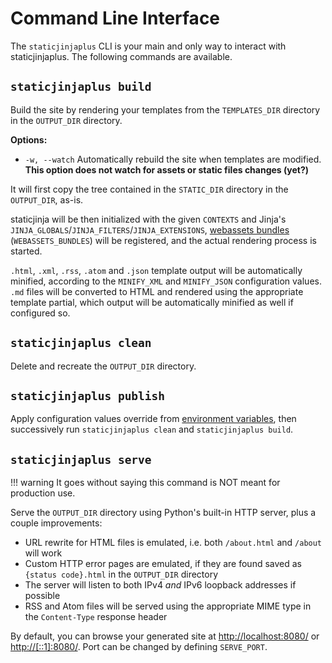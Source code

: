 # Command Line Interface

The `staticjinjaplus` CLI is your main and only way to interact with staticjinjaplus. The following commands are available.

## `staticjinjaplus build`

Build the site by rendering your templates from the `TEMPLATES_DIR` directory in the `OUTPUT_DIR` directory.

**Options:**

  - `-w, --watch` Automatically rebuild the site when templates are modified. **This option does not watch for assets or static files changes (yet?)**

It will first copy the tree contained in the `STATIC_DIR` directory in the `OUTPUT_DIR`, as-is.

staticjinja will be then initialized with the given `CONTEXTS` and Jinja's `JINJA_GLOBALS`/`JINJA_FILTERS`/`JINJA_EXTENSIONS`,
[webassets bundles](https://webassets.readthedocs.io/en/latest/bundles.html) (`WEBASSETS_BUNDLES`) will be registered, and
the actual rendering process is started.

`.html`, `.xml`, `.rss`, `.atom` and `.json` template output will be automatically minified, according to the `MINIFY_XML`
and `MINIFY_JSON` configuration values. `.md` files will be converted to HTML and rendered using the appropriate template
partial, which output will be automatically minified as well if configured so.

## `staticjinjaplus clean`

Delete and recreate the `OUTPUT_DIR` directory.

## `staticjinjaplus publish`

Apply configuration values override from [environment variables](configuration.md#environment-variables), then successively
run `staticjinjaplus clean` and `staticjinjaplus build`.

## `staticjinjaplus serve`

!!! warning
    It goes without saying this command is NOT meant for production use.

Serve the `OUTPUT_DIR` directory using Python's built-in HTTP server, plus a couple improvements:

  - URL rewrite for HTML files is emulated, i.e. both `/about.html` and `/about` will work
  - Custom HTTP error pages are emulated, if they are found saved as `{status code}.html` in the `OUTPUT_DIR` directory
  - The server will listen to both IPv4 *and* IPv6 loopback addresses if possible
  - RSS and Atom files will be served using the appropriate MIME type in the `Content-Type` response header

By default, you can browse your generated site at [http://localhost:8080/](http://localhost:8080/) or [http://[::1]:8080/](http://[::1]:8080/).
Port can be changed by defining `SERVE_PORT`.
